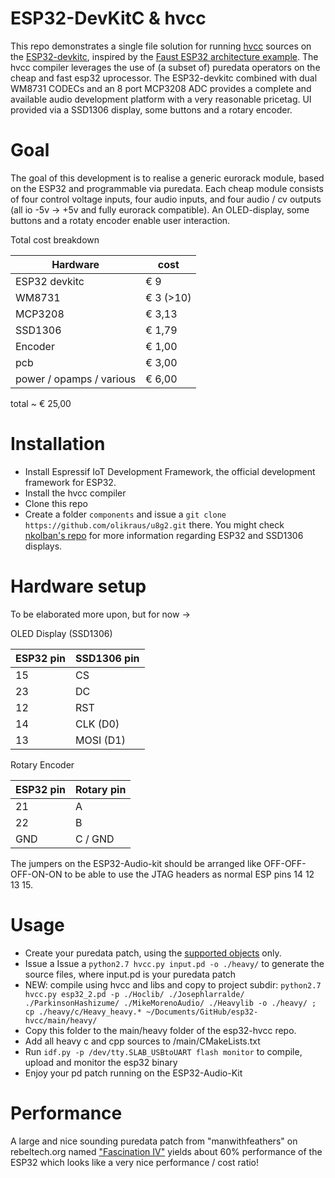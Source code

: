 # ESP32-DevKitC & hvcc

This repo demonstrates a single file solution for running [hvcc](https://github.com/enzienaudio/hvcc) sources on the [ESP32-devkitc](https://docs.espressif.com/projects/esp-idf/en/latest/hw-reference/get-started-devkitc.html), inspired by the [Faust ESP32 architecture example](https://faust.grame.fr/doc/tutorials/#dsp-on-the-esp32-with-faust). The hvcc compiler leverages the use of (a subset of) puredata operators on the cheap and fast esp32 uprocessor. The ESP32-devkitc combined with dual WM8731 CODECs and an 8 port MCP3208 ADC provides a complete and available audio development platform with a very reasonable pricetag. UI provided via a SSD1306 display, some buttons and a rotary encoder.

# Goal

The goal of this development is to realise a generic eurorack module, based on the ESP32 and programmable via puredata. Each cheap module consists of four control voltage inputs, four audio inputs, and four audio / cv outputs (all io -5v -> +5v and fully eurorack compatible). An OLED-display, some buttons and a rotaty encoder enable user interaction.

Total cost breakdown

Hardware | cost
--- | ---
ESP32 devkitc | &euro; 9
WM8731 | &euro; 3 (>10)
MCP3208 | &euro; 3,13
SSD1306 | &euro; 1,79
Encoder | &euro; 1,00
pcb | &euro; 3,00
power / opamps / various | &euro; 6,00

total ~ &euro; 25,00

# Installation

- Install Espressif IoT Development Framework, the official development framework for ESP32.
- Install the hvcc compiler
- Clone this repo
- Create a folder `components` and issue a `git clone https://github.com/olikraus/u8g2.git` there. You might check [nkolban's repo](https://github.com/nkolban/esp32-snippets/tree/master/hardware/displays/U8G2) for more information regarding ESP32 and SSD1306 displays.

# Hardware setup

To be elaborated more upon, but for now ->

OLED Display (SSD1306)

ESP32 pin | SSD1306 pin
--- | ---
15 | CS
23 | DC
12 | RST
14 | CLK (D0)
13 | MOSI (D1)

Rotary Encoder

ESP32 pin | Rotary pin
--- | ---
21 | A
22 | B
GND | C / GND

The jumpers on the ESP32-Audio-kit should be arranged like OFF-OFF-OFF-ON-ON to be able to use the JTAG headers as normal ESP pins 14 12 13 15.

# Usage

- Create your puredata patch, using the [supported objects](supportedobjects.md) only.
- Issue a Issue a `python2.7 hvcc.py input.pd -o ./heavy/` to generate the source files, where input.pd is your puredata patch
- NEW: compile using hvcc and libs and copy to project subdir: `python2.7 hvcc.py esp32_2.pd -p ./Hoclib/ ./Josephlarralde/ ./ParkinsonHashizume/ ./MikeMorenoAudio/ ./Heavylib -o ./heavy/ ; cp ./heavy/c/Heavy_heavy.* ~/Documents/GitHub/esp32-hvcc/main/heavy/`
- Copy this folder to the main/heavy folder of the esp32-hvcc repo.
- Add all heavy c and cpp sources to /main/CMakeLists.txt
- Run `idf.py -p /dev/tty.SLAB_USBtoUART flash monitor` to compile, upload and monitor the esp32 binary
- Enjoy your pd patch running on the ESP32-Audio-Kit

# Performance

A large and nice sounding puredata patch from "manwithfeathers" on rebeltech.org named ["Fascination IV"](https://www.rebeltech.org/patch-library/patch/Fascination_IV) yields about 60% performance of the ESP32 which looks like a very nice performance / cost ratio!
